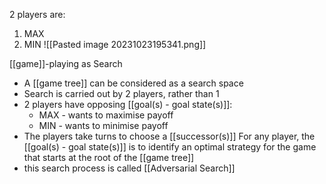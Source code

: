 2 players are:
1. MAX
2. MIN
![[Pasted image 20231023195341.png]]

[[game]]-playing as Search
- A [[game tree]] can be considered as a search space
- Search is carried out by 2 players, rather than 1
- 2 players have opposing [[goal(s) - goal state(s)]]:
	- MAX - wants to maximise payoff
	- MIN - wants to minimise payoff
- The players take turns to choose a [[successor(s)]]
For any player, the [[goal(s) - goal state(s)]] is to identify an optimal strategy for the game that starts at the root of the [[game tree]]
- this search process is called [[Adversarial Search]]
